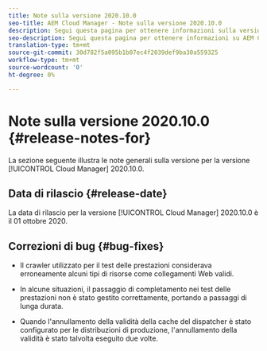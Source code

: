 ```yaml
---
title: Note sulla versione 2020.10.0
seo-title: AEM Cloud Manager - Note sulla versione 2020.10.0
description: Segui questa pagina per ottenere informazioni sulla versione 2020.10.0 di Cloud Manager
seo-description: Segui questa pagina per ottenere informazioni su AEM Cloud Manager Release 2020.10.0
translation-type: tm+mt
source-git-commit: 30d782f5a095b1b07ec4f2039def9ba30a559325
workflow-type: tm+mt
source-wordcount: '0'
ht-degree: 0%

---
```


# Note sulla versione 2020.10.0 {#release-notes-for}

La sezione seguente illustra le note generali sulla versione per la versione [!UICONTROL Cloud Manager] 2020.10.0.

## Data di rilascio {#release-date}

La data di rilascio per la versione [!UICONTROL Cloud Manager] 2020.10.0 è il 01 ottobre 2020.

## Correzioni di bug {#bug-fixes}

* Il crawler utilizzato per il test delle prestazioni considerava erroneamente alcuni tipi di risorse come collegamenti Web validi.

* In alcune situazioni, il passaggio di completamento nei test delle prestazioni non è stato gestito correttamente, portando a passaggi di lunga durata.

* Quando l&#39;annullamento della validità della cache del dispatcher è stato configurato per le distribuzioni di produzione, l&#39;annullamento della validità è stato talvolta eseguito due volte.